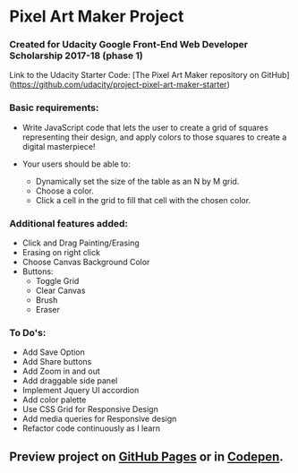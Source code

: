 # Pixel Art Maker Project

### Created for Udacity Google Front-End Web Developer Scholarship 2017-18 (phase 1)

Link to the Udacity Starter Code: [The Pixel Art Maker repository on GitHub] (https://github.com/udacity/project-pixel-art-maker-starter)

### Basic requirements:
* Write JavaScript code that lets the user to create a grid of squares representing their design, and apply colors to those squares to create a digital masterpiece!

* Your users should be able to:

    - Dynamically set the size of the table as an N by M grid.
    - Choose a color.
    - Click a cell in the grid to fill that cell with the chosen color.

### Additional features added:

- Click and Drag Painting/Erasing
- Erasing on right click
- Choose Canvas Background Color
- Buttons:
  - Toggle Grid
  - Clear Canvas
  - Brush
  - Eraser
  
### To Do's:
  - Add Save Option
  - Add Share buttons
  - Add Zoom in and out
  - Add draggable side panel
  - Implement Jquery UI accordion
  - Add color palette
  - Use CSS Grid for Responsive Design
  - Add media queries for Responsive design
  - Refactor code continuously as I learn

## Preview project on [GitHub Pages](https://curiouscc.github.io/) or in [Codepen](https://codepen.io/CuriousCC/pen/gvwgRq).
